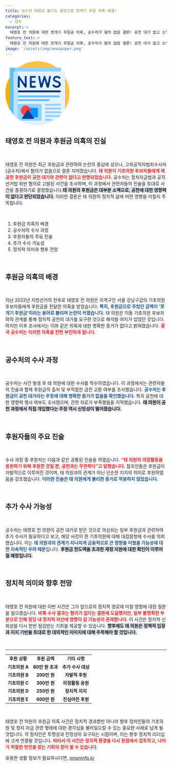 ```yaml
---
title: 공수처 태영호 불기소 결정으로 쪼개기 후원 의혹 해결!
categories:
  - 정치
excerpt: >
  태영호 전 의원에 대한 쪼개기 후원금 의혹, 공수처가 혐의 없음 결론! 공천 대가 없고 소액 후원으로 밝혀진 이번 사건, 하지만 한 기초의원에 대한 추가 수사는 신중하게 진행 중입니다. 클릭해 자세한 진실을 확인하세요!
feature_text: >
  태영호 전 의원에 대한 쪼개기 후원금 의혹, 공수처가 혐의 없음 결론! 공천 대가 없고 소액 후원으로 밝혀진 이번 사건, 하지만 한 기초의원에 대한 추가 수사는 신중하게 진행 중입니다. 클릭해 자세한 진실을 확인하세요!
image: '/assets/img/newspaper.png'
---
```


<p><img src="/assets/img/newspaper.png" alt="kimp 속보" /></p>

<h2 data-ke-size="size26">태영호 전 의원과 후원금 의혹의 진실</h2> 

<p data-ke-size="size16">&nbsp;</p> 

<p>태영호 전 의원은 최근 후원금과 관련하여 논란의 중심에 섰으나, 고위공직자범죄수사처(공수처)에서 혐의가 없음으로 결론 지어졌습니다. <b><span style="color: #ee2323;">태 의원이 기초의원 후보자들에게 제공한 후원금이 공천 대가와 관련이 없다고 판명되었습니다.</span></b> 공수처는 정치자금법과 공직선거법 위반 혐의로 고발된 사건을 조사하며, 이 과정에서 관련자들의 진술을 토대로 사건을 종결하기로 결정했습니다.<b><span style="background-color: #21538527;">태 의원의 후원금은 대부분 소액으로, 공천에 대한 영향력이 없다고 판단되었습니다.</span></b> 이러한 결론은 태 의원의 정치적 삶에 어떤 영향을 미칠지 주목됩니다. </p>

<p data-ke-size="size16">&nbsp;</p>

<ol>
<li>후원금 의혹의 배경</li>
<li>공수처의 수사 과정</li>
<li>후원자들의 주요 진술</li>
<li>추가 수사 가능성</li>
<li>정치적 의미와 향후 전망</li>
</ol>

<p data-ke-size="size16">&nbsp;</p>

<h2 data-ke-size="size26">후원금 의혹의 배경</h2>

<p data-ke-size="size16">&nbsp;</p> 

<p>지난 2022년 지방선거의 전후로 태영호 전 의원은 지역구인 서울 강남구갑의 기초의원 후보자들에게 후원금을 전달한 의혹을 받았습니다. <b><span style="color: #1a5490;">특히, 후원금으로 주었던 금액이 '쪼개기 후원금'이라는 용어로 불리며 논란이 커졌습니다.</span></b> 태 의원은 이들 기초의원 후보자와의 관계를 통해 정치적 공천의 대가를 요구한 것으로 해석될 여지가 있었던 것입니다. 하지만 이후 조사에서는 이와 같은 의혹에 대한 명확한 증거가 없다고 밝혀졌습니다. <b><span style="color: #ee2323;">결국 공수처는 이러한 의혹을 전면 부인하게 됩니다.</span></b> </p>

<p data-ke-size="size16">&nbsp;</p>

<h2 data-ke-size="size26">공수처의 수사 과정</h2>

<p data-ke-size="size16">&nbsp;</p>

<p>공수처는 사건 발생 후 태 의원에 대한 수사를 착수하였습니다. 이 과정에서는 관련자들의 진술과 함께 후원금의 출처 및 부적절한 금전 교환 여부를 조사했습니다. <b><span style="color: #1a5490;">공수처는 후원금이 공천 대가라는 주장에 대해 명확한 증거가 없음을 확인했습니다.</span></b> 특히 공천에 대한 영향력 행사 여부도 조사했으며, 관련 자료가 부족했음을 지적했습니다. <b><span style="background-color: #21538527;">태 의원이 공천 과정에서 직접 개입했다는 주장 역시 신빙성이 떨어졌습니다.</span></b> </p>

<p data-ke-size="size16">&nbsp;</p>

<h2 data-ke-size="size26">후원자들의 주요 진술</h2>

<p data-ke-size="size16">&nbsp;</p> 

<p>수사 과정 중 후원자는 다음과 같은 공통된 진술을 하였습니다. <b><span style="color: #ee2323;">“태 의원의 의정활동을 응원하기 위해 후원한 것일 뿐, 공천과는 무관하다”고 말했습니다.</span></b> 참조인들은 후원금이 자발적으로 이루어진 것이며, 태 의원과의 관계가 아닌 단순한 지지의 의미로 후원하였음을 강조했습니다. <b><span style="color: #1a5490;">이러한 진술은 태 의원에게 불리한 증거로 작용하지 않았습니다.</span></b> </p>

<p data-ke-size="size16">&nbsp;</p>

<h2 data-ke-size="size26">추가 수사 가능성</h2>

<p data-ke-size="size16">&nbsp;</p> 

<p>공수처는 태영호 전 의원이 공천 대가로 받은 것으로 의심되는 일부 후원금과 관련하여 추가 수사가 필요하다고 보고, 해당 사건의 한 기초의원에 대해 대검찰청에 수사를 의뢰했습니다. 이는 <b><span style="color: #1a5490;">태 의원과의 관계가 지나치게 금융적으로 큰 영향을 미쳤을 가능성에 대한 지속적인 우려 때문</span></b>입니다. <b><span style="background-color: #21538527;">후원금 한도액을 초과한 재정 지원에 대한 확인이 이루어질 예정입니다.</span></b></p>

<p data-ke-size="size16">&nbsp;</p>

<h2 data-ke-size="size26">정치적 의미와 향후 전망</h2>

<p data-ke-size="size16">&nbsp;</p> 

<p>태영호 전 의원에 대한 이번 사건은 그가 앞으로의 정치적 경로에 미칠 영향에 대한 질문을 일으켰습니다. <b><span style="color: #ee2323;">비록 수사 결과는 혐의가 없다는 결론에 도달했지만, 일부 불명확한 부분으로 인해 정당 내 정치적 자산에 영향이 갈 가능성이 존재합니다.</span></b> 이 사건은 정치적 신뢰성을 다시 한번 점검받는 기회를 제공할 수 있습니다. <b><span style="background-color: #21538527;"> 향후에도 태 의원은 정책적 입장과 지지 기반을 토대로 한 대외적인 이미지에 대해 주목해야 할 것입니다.</span></b></p>

<p data-ke-size="size16">&nbsp;</p>

<hr> 

<table style="width: 100%; border-collapse: collapse;"> 
<tr> 
<td style="text-align: center; height: 17px;"><b>후원 상황</b></td> 
<td style="text-align: center; height: 17px;"><b>후원 금액</b></td> 
<td style="text-align: center; height: 17px;"><b>기타 사항</b></td> 
</tr> 
<tr> 
<td style="text-align: center; height: 17px;"><b>기초의원 A</b></td> 
<td style="text-align: center; height: 17px;"><b>80만 원 초과</b></td> 
<td style="text-align: center; height: 17px;"><b>추가 수사 대상</b></td> 
</tr> 
<tr> 
<td style="text-align: center; height: 17px;"><b>기초의원 B</b></td> 
<td style="text-align: center; height: 17px;"><b>200만 원</b></td> 
<td style="text-align: center; height: 17px;"><b>자발적 후원</b></td> 
</tr> 
<tr> 
<td style="text-align: center; height: 17px;"><b>기초의원 C</b></td> 
<td style="text-align: center; height: 17px;"><b>300만 원</b></td> 
<td style="text-align: center; height: 17px;"><b>의정활동 응원</b></td> 
</tr> 
<tr> 
<td style="text-align: center; height: 17px;"><b>기초의원 D</b></td> 
<td style="text-align: center; height: 17px;"><b>250만 원</b></td> 
<td style="text-align: center; height: 17px;"><b>정치적 지지</b></td> 
</tr> 
<tr> 
<td style="text-align: center; height: 17px;"><b>기초의원 E</b></td> 
<td style="text-align: center; height: 17px;"><b>600만 원</b></td> 
<td style="text-align: center; height: 17px;"><b>진심어린 후원</b></td> 
</tr> 
</table> 

<p data-ke-size="size16">&nbsp;</p> 

<p>태영호 전 의원의 후원금 의혹 사건은 정치적 경과뿐만 아니라 향후 정치인들의 기초의원 및 정치 자금 관련 형태에 대한 경각심을 불러일으킬 수 있는 중요한 사례로 남게 될 것입니다. 각 정치인은 투명성과 진정성이 요구되는 시점이며, 이는 향후 정치적 리더십에 크게 연결될 것입니다. <b><span style="color: #ee2323;">따라서 이 사건은 정치적 환경을 다시 원점에서 검토하고, 나아가 적절한 방안을 찾는 기회의 장이 될 수 있습니다.</span></b></p>
유용한 생활 정보가 필요하시다면, <a href="https://onioninfo.kr" rel="dofollow">onioninfo.kr</a>



